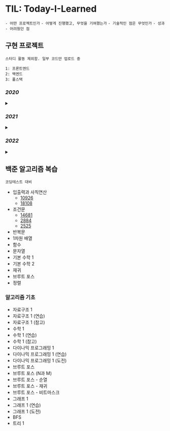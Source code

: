 # TIL: Today-I-Learned

  `- 어떤 프로젝트인가`
  `- 어떻게 진행했고, 무엇을 기여했는가`
  `- 기술적인 점은 무엇인가`
  `- 성과`
  `- 어려웠던 점`


## 구현 프로젝트
~~~
스터디 활동 제외함. 일부 코드만 업로드 중

1: 프론트엔드
2: 백엔드
3: 풀스택
~~~

### *2020*
<details><summary> </summary>
  
  #### 01 - [한이음: 여행 추천 플랫폼 프로젝트 `1`]("준비중")
  #### 02 - [어플 제작 프로젝트 `3`]("준비중")
  
</details>

### *2021*
<details><summary> </summary>
  
  #### 01 - [PIPO 공모전 `3`]("준비중")
  #### 02 - [교내SW경진대회: 에코라이프 프로젝트 `3`]("준비중")
  #### 03 - [웹 서버 개발 `2`]("준비중")
  #### 04 - [동네 소통 서비스 어플 런칭 프로젝트 `2`]("준비중")
    
</details>

### *2022*
<details><summary> </summary>
  
  #### 01 - [동네 소통 서비스 어플 런칭 프로젝트 `2`]("준비중")
  #### 02 - [지도 구현 프로젝트 `2`]("준비중")
  
</details>


## 백준 알고리즘 복습
~~~
코딩테스트 대비
~~~
* 입출력과 사칙연산
  * [10926](https://github.com/uzoo0724/Today-I-Learned/blob/3e98b775d316b2f85bd3c47e7e3871e315596913/BaekJoon/basics/B10926.java)
  * [18108](https://github.com/uzoo0724/Today-I-Learned/blob/128a3296f0d52a86def55ceae667a1d7611f0e48/BaekJoon/basics/B18108.java)
* 조건문
  * [14681](https://github.com/uzoo0724/Today-I-Learned/blob/f7480cd26a9cbfb22cba98fdf568116b497c8bf9/BaekJoon/basics/B14681.java)
  * [2884](https://github.com/uzoo0724/Today-I-Learned/blob/240fb9c4ff8d3cdf90627440aca2c191eb839e3d/BaekJoon/basics/B2884.java)
  * [2525](https://github.com/uzoo0724/Today-I-Learned/blob/90ecc14984358343af533a20ebc9938bd4029d8d/BaekJoon/basics/B2525.java)
* 반복문
* 1차원 배열
* 함수
* 문자열
* 기본 수학 1
* 기본 수학 2
* 재귀
* 브루트 포스
* 정렬

### 알고리즘 기초
- 자료구조 1
- 자료구조 1 (연습)
- 자료구조 1 (참고)
- 수학 1
- 수학 1 (연습)
- 수학 1 (참고)
- 다이나믹 프로그래밍 1
- 다이나믹 프로그래밍 1 (연습)
- 다이나믹 프로그래밍 1 (도전)
- 브루트 포스
- 브루트 포스 (N과 M)
- 브루트 포스 - 순열
- 브루트 포스 - 재귀
- 브루트 포스 - 비트마스크
- 그래프 1
- 그래프 1 (연습)
- 그래프 1 (도전)
- BFS
- 트리 1

